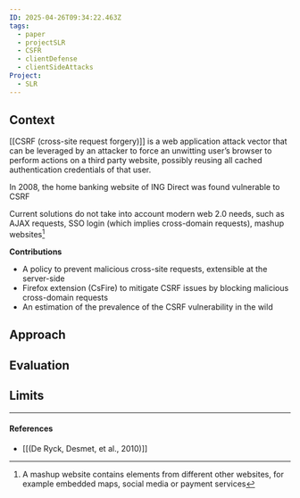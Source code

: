 ```yaml
---
ID: 2025-04-26T09:34:22.463Z
tags:
  - paper
  - projectSLR
  - CSFR
  - clientDefense
  - clientSideAttacks
Project:
  - SLR
---
```

## Context

[[CSRF (cross-site request forgery)]] is a web application attack vector that can be leveraged by an attacker to force an unwitting user’s browser to perform actions on a third party website, possibly reusing all cached authentication credentials of that user.

In 2008, the home banking website of ING Direct was found vulnerable to CSRF

Current solutions do not take into account modern web 2.0 needs, such as AJAX requests, SSO login (which implies cross-domain requests), mashup websites[^1]

**Contributions**
- A policy to prevent malicious cross-site requests, extensible at the server-side 
- Firefox extension (CsFire) to mitigate CSRF issues by blocking malicious cross-domain requests
- An estimation of the prevalence of the CSRF vulnerability in the wild

## Approach


## Evaluation


## Limits



---
#### References
- [[(De Ryck, Desmet, et al., 2010)]]

[^1]: A mashup website contains elements from different other websites, for example embedded maps, social media or payment services

